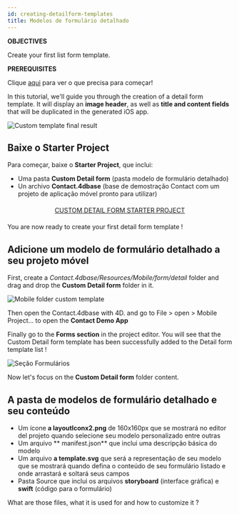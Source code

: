 ```yaml
---
id: creating-detailform-templates
title: Modelos de formulário detalhado
---
```


<div class = "objectives"> 

**OBJECTIVES**

Create your first list form template.</div> <div class = "prerequisites"> 

**PREREQUISITES**

Clique [aqui](prerequisites.html) para ver o que precisa para começar!</div> 

In this tutorial, we'll guide you through the creation of a detail form template. It will display an **image header**, as well as **title and content fields** that will be duplicated in the generated iOS app.

![Custom template final result](assets/en/custom-detailform/custom-template-final-result.png)

## Baixe o Starter Project

Para começar, baixe o **Starter Project**, que inclui:

* Uma pasta **Custom Detail form** (pasta modelo de formulário detalhado)
* Un archivo **Contact.4dbase** (base de demostração Contact com um projeto de aplicação móvel pronto para utilizar)

<div style="text-align: center; margin-top: 20px; margin-bottom: 20px">
  <p>
    

<a class="button"
href="https://github.com/4d-for-ios/tutorial-CustomDetailForm/archive/d6e32c547604bd32f56528b02310d083a844ffcc.zip">CUSTOM DETAIL FORM STARTER PROJECT</a>

  </p>
</div>

You are now ready to create your first detail form template !

## Adicione um modelo de formulário detalhado a seu projeto móvel

First, create a *Contact.4dbase/Resources/Mobile/form/detail* folder and drag and drop the **Custom Detail form** folder in it.

![Mobile folder custom template](assets/en/custom-detailform/mobile-folder-custom-template.png)

Then open the Contact.4dbase with 4D. and go to File > open > Mobile Project... to open the **Contact Demo App**

Finally go to the **Forms section** in the project editor. You will see that the Custom Detail form template has been successfully added to the Detail form template list !

![Seção Formulários](assets/en/custom-detailform/custom-detailform-template.png)

Now let's focus on the **Custom Detail form** folder content.

## A pasta de modelos de formulário detalhado e seu conteúdo

* Um ícone **a layoutIconx2.png** de 160x160px que se mostrará no editor del projeto quando selecione seu modelo personalizado entre outras
* Um arquivo ** manifest.json** que inclui uma descripção básica do modelo
* Um arquivo **a template.svg** que será a representação de seu modelo que se mostrará quando defina o conteúdo de seu formulário listado e onde arrastará e soltará seus campos
* Pasta Source que inclui os arquivos **storyboard** (interface gráfica) e **swift** (código para o formulário)

What are those files, what it is used for and how to customize it ?
